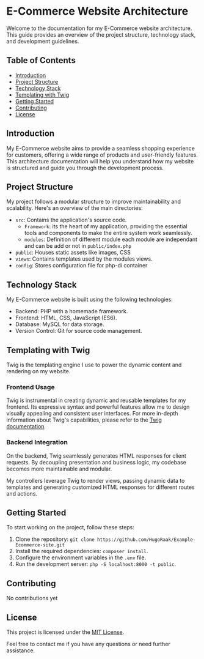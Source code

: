 # E-Commerce Website Architecture

Welcome to the documentation for my E-Commerce website architecture. This guide provides an overview of the project structure, technology stack, and development guidelines.

## Table of Contents
- [Introduction](#introduction)
- [Project Structure](#project-structure)
- [Technology Stack](#technology-stack)
- [Templating with Twig](#templating-with-twig)
- [Getting Started](#getting-started)
- [Contributing](#contributing)
- [License](#license)

## Introduction
My E-Commerce website aims to provide a seamless shopping experience for customers, offering a wide range of products and user-friendly features. This architecture documentation will help you understand how my website is structured and guide you through the development process.

## Project Structure
My project follows a modular structure to improve maintainability and scalability. Here's an overview of the main directories:

- `src`: Contains the application's source code.
  - `Framework`: its the heart of my application, providing the essential tools and components to make the entire system work seamlessly.
  - `modules`: Definition of different module each module are independant and can be add or not in `public/index.php`
- `public`: Houses static assets like images, CSS
- `views`: Contains templates used by the modules views.
- `config`: Stores configuration file for php-di container

## Technology Stack
My E-Commerce website is built using the following technologies:

- Backend: PHP with a homemade framework.
- Frontend: HTML, CSS, JavaScript (ES6).
- Database: MySQL for data storage.
- Version Control: Git for source code management.

## Templating with Twig

Twig is the templating engine I use to power the dynamic content and rendering on my website.

### Frontend Usage

Twig is instrumental in creating dynamic and reusable templates for my frontend. Its expressive syntax and powerful features allow me to design visually appealing and consistent user interfaces.
For more in-depth information about Twig's capabilities, please refer to the [Twig documentation](https://twig.symfony.com/).

### Backend Integration

On the backend, Twig seamlessly generates HTML responses for client requests. By decoupling presentation and business logic, my codebase becomes more maintainable and modular.

My controllers leverage Twig to render views, passing dynamic data to templates and generating customized HTML responses for different routes and actions.


## Getting Started
To start working on the project, follow these steps:

1. Clone the repository: `git clone https://github.com/HugoRaak/Example-Ecommerce-site.git`
2. Install the required dependencies: `composer install`.
3. Configure the environment variables in the `.env` file.
4. Run the development server: `php -S localhost:8000 -t public`.

## Contributing
No contributions yet

## License
This project is licensed under the [MIT License](LICENSE).

Feel free to contact me if you have any questions or need further assistance.
